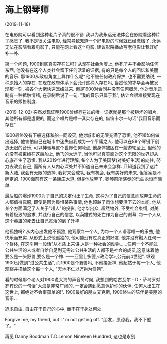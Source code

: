 # 海上钢琴师

(2019-11-18)

在电影院可以看到这种老片子真的很不错, 我以为我永远无法体会在影院看这种片子感觉了. 我不是很关注电影, 经常导致知道一个好电影的时候就已经撤档了, 永远无法在影院看着电影了, 只能在网上看这个电影. 建议影院播放写老电影让我好好补一补. 

第一个问题, 1900到底真实存在过吗? 从现在社会角度上, 他死了并不会影响任何东西, 他没有在这个人类社会留下任何活着的证据, 有的只是每个人的回忆和美丽的音乐. 那1900从政府角度上算作什么呢? 他不被任何政府保护, 也不需要纳税, 一种原始人的存在. 在现在政府体系下会允许这种人存在吗, 当然他的才华会再被发现那一刻, 被各个大佬快速笼络过来. 但是1900对合同并没有任何概念, 他对音乐录制有一种抵触情绪, 在录制后说了一句, "我的音乐只属于我", 估计会很难接受现在音乐的贩售制度. 

(2019-12-02) 突然发现证明1900曾经存在过的唯一证据就是那个被掰坏的唱片, 其他所有都是虚假的, 而这个唱片是唯一真实存在的, 借笛卡尔一句话"我因音乐而存在".

1900最终没有下船选择和船一同毁灭, 他对城市的无限充满了恐惧, 他不知如何做出选择, 他害怕自己在城市中迷失自我成为一个平庸之人. 他可以在88个琴键下创造无限的音乐, 可以神驰与这个世界任何地点, 他身体被困在一艘游轮至上, 但他的心没有被束缚在这艘船上, 他飞的太远了. 当他可以真实面对这个无限的世界却从心底产生了恐惧. 我从2019年进行理解, 每个人为了美国梦(对美好生活)的向往, 努力去改变自己, 而所有人从内心深处并不知道自己未来会怎样. 只知道我到了这片新大陆, 我会有无限的选择, 我将来会成功, 我有机会, 我有美好的未来, 但答案是不确定的. 1900面前有这一条康庄大道, 但是他放弃了. 钢琴前所演奏的乐曲永恒而简单. 

最后船的爆炸1900为了自己的决定付出了生命, 这种为了自己的信念而放弃生命的人都值得佩服, 即使是因为畏惧某系事情, 他也超越了肉体想要活下去的本能. 他从某个方面满足了人关于"超人"的投影, 他才华出众, 超然物外, 不受社会束缚, 对美有着极致的追求, 并践行自己的信念, 以英雄式的死亡作为自己的谢幕. 每一个人从这个英雄的死去让自己灵活的到了升华.

他孤独吗? 从内心出发他不孤独, 他观察每一个人, 为每一个人谱写唯一的乐曲, 他快乐而充实. 从形式上说他孤独的, 他可能没有过真正的好友. 他并没有融入任何一个群体, 在这引用一段话"从本质上来讲,人是一种社会的动物……任何一个不能过公共生活的人或者自给自足到无需过公共生活的人都不是社会的成员,这意味着他要么是一头野兽,要么是一个神. ——亚里士多德,<政治学>,公元前4世纪". 纵观1900没做到"过公共生活", 而1900是个野兽吗, 不他接近神, 他超然于每一个人, 他观察并描绘这个每一个人, "天地不仁以万物为刍狗". 

看的时候那个老人对1900说大海的声音的时候, 我想到的哈古瓦尔・D・萨乌罗对罗宾说的一句话"大海是非常广阔的, 一定会遇到愿意保护你的伙伴, 任何人出生在这世上, 都绝对不会事孤单的!". 1900最好的朋友麦克斯, 1900终生的陪伴是美丽的音乐.
.

追求自由, 自由在于自己的心中, 而不在于身处何处.

Forgive me, my friend, but I ’ m not getting off.  "朋友，原谅我，我不下船了。"

再见 Danny Boodman T.D.Lemon Nineteen Hundred, 这也是永别.
